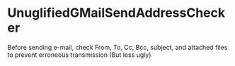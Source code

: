 # UnuglifiedGMailSendAddressChecker
Before sending e-mail, check From, To, Cc, Bcc, subject, and attached files to prevent erroneous transmission
(But less ugly)
